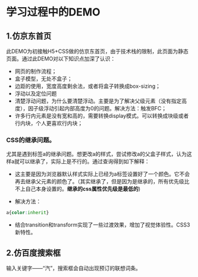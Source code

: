 # 学习过程中的DEMO

## 1.仿京东首页

此DEMO为初接触H5+CSS做的仿京东首页，由于技术栈的限制，此页面为静态页面。通过此DEMO对以下知识点加深了认识：

* 网页的制作流程；
* 盒子模型，无处不盒子；
* 边距的使用，宽度高度剩余法，或者将盒子转换成box-sizing；
* 浮动以及定位问题
* 清楚浮动问题，为什么要清楚浮动。主要是为了解决父级元素（没有指定高度），因子级浮动引起内部高度为0的问题。解决方法：触发BFC；
* 许多行内元素是没有宽和高的，需要转换display模式。可以转换成块级或者行内块，个人更喜欢行内块；

### CSS的继承问题。
尤其是遇到标签a的继承问题。想更改a的样式，尝试修改a的父盒子样式，认为这样a就可以继承了，实际上是不行的。通过查询得到如下解释：
* 这主要是因为浏览器默认样式实际上已经为a标签设置好了一个颜色。它不会再去继承父元素的颜色了。（其实继承了，但是因为是继承的，所有优先级比不上自己本身设置的。**继承的css属性优先级是最低的**)

* 解决方法：
```css
a{color:inherit}
```
* 结合transition和transform实现了一些过渡效果，增加了视觉体验性。CSS3新特性。

## 2.仿百度搜索框

输入关键字——“汽”，搜索框会自动出现预订的联想词条。